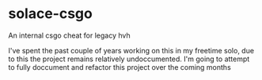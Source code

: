# solace-csgo
An internal csgo cheat for legacy hvh

I've spent the past couple of years working on this in my freetime solo, due to this the project remains relatively undoccumented.
I'm going to attempt to fully doccument and refactor this project over the coming months
